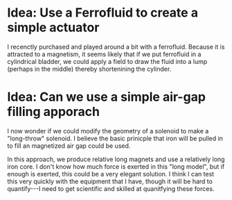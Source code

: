 # Idea: Use a Ferrofluid to create a simple actuator

I recenctly purchased and played around a bit with a ferrofluid. Because it is attracted to a magnetism, it seems
likely that if we put ferrofluid in a cylindrical bladder, we could apply a field to draw the fluid into a lump
(perhaps in the middle) thereby shortenining the cylinder.

# Idea: Can we use a simple air-gap filling apporach

I now wonder if we could modify the geometry of a solenoid to make a "long-throw" solenoid.  I believe the
basic prinicple that iron will be pulled in to fill an magnetized air gap could be used.

In this approach, we produce relative long magnets and use a relatively long iron core.  I don't know 
how much force is exerted in this "long model", but if enough is exerted, this could be a very elegant solution.
I think I can test this very quickly with the equipment that I have, though it will be hard to 
quantify---I need to get scientific and skilled at quanitfying these forces.
